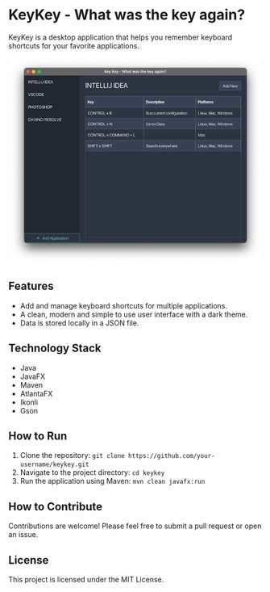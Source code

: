 # KeyKey - What was the key again?

KeyKey is a desktop application that helps you remember keyboard shortcuts for your favorite applications.

![Screenshot of Key Key](preview_image.png)

## Features
*   Add and manage keyboard shortcuts for multiple applications.
*   A clean, modern and simple to use user interface with a dark theme.
*   Data is stored locally in a JSON file.

## Technology Stack
*   Java
*   JavaFX
*   Maven
*   AtlantaFX
*   Ikonli
*   Gson

## How to Run

1.  Clone the repository: `git clone https://github.com/your-username/keykey.git`
2.  Navigate to the project directory: `cd keykey`
3.  Run the application using Maven: `mvn clean javafx:run`

## How to Contribute

Contributions are welcome! Please feel free to submit a pull request or open an issue.

## License

This project is licensed under the MIT License.
